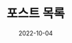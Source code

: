 ---
title: 포스트 목록
date: 2022-10-04
banner:
  title: 소장품 구두
  summary: 지하전시장
  imageLink: /img/pagebanner/connect/notice.png
  itemLink: /exhibition/ex-01/section-01/
invisible: true
---